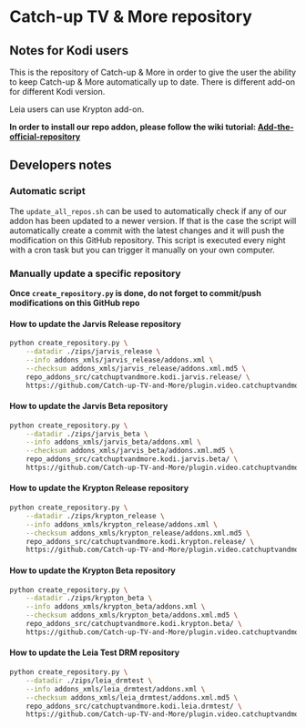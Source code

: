 # Catch-up TV &amp; More repository


## Notes for Kodi users

This is the repository of Catch-up &amp; More in order to give the user the ability to keep Catch-up &amp; More automatically up to date.
There is different add-on for different Kodi version.

Leia users can use Krypton add-on.

**In order to install our repo addon, please follow the wiki tutorial: [Add-the-official-repository](https://github.com/Catch-up-TV-and-More/plugin.video.catchuptvandmore/wiki/Add-the-official-repository)**



## Developers notes


### Automatic script

The `update_all_repos.sh` can be used to automatically check if any of our addon has been updated to a newer version. If that is the case the script will automatically create a commit with the latest changes and it will push the modification on this GitHub repository.
This script is executed every night with a cron task but you can trigger it manually on your own computer.


### Manually update a specific repository

**Once `create_repository.py` is done, do not forget to commit/push modifications on this GitHub repo**

#### How to update the Jarvis Release repository

```bash
python create_repository.py \
	--datadir ./zips/jarvis_release \
	--info addons_xmls/jarvis_release/addons.xml \
	--checksum addons_xmls/jarvis_release/addons.xml.md5 \
	repo_addons_src/catchuptvandmore.kodi.jarvis.release/ \
	https://github.com/Catch-up-TV-and-More/plugin.video.catchuptvandmore\#kodi16
```

#### How to update the Jarvis Beta repository

```bash
python create_repository.py \
	--datadir ./zips/jarvis_beta \
	--info addons_xmls/jarvis_beta/addons.xml \
	--checksum addons_xmls/jarvis_beta/addons.xml.md5 \
	repo_addons_src/catchuptvandmore.kodi.jarvis.beta/ \
	https://github.com/Catch-up-TV-and-More/plugin.video.catchuptvandmore\#kodi16
```

#### How to update the Krypton Release repository

```bash
python create_repository.py \
	--datadir ./zips/krypton_release \
	--info addons_xmls/krypton_release/addons.xml \
	--checksum addons_xmls/krypton_release/addons.xml.md5 \
	repo_addons_src/catchuptvandmore.kodi.krypton.release/ \
	https://github.com/Catch-up-TV-and-More/plugin.video.catchuptvandmore\#master:plugin.video.catchuptvandmore
```

#### How to update the Krypton Beta repository

```bash
python create_repository.py \
	--datadir ./zips/krypton_beta \
	--info addons_xmls/krypton_beta/addons.xml \
	--checksum addons_xmls/krypton_beta/addons.xml.md5 \
	repo_addons_src/catchuptvandmore.kodi.krypton.beta/ \
	https://github.com/Catch-up-TV-and-More/plugin.video.catchuptvandmore\#dev:plugin.video.catchuptvandmore
```

#### How to update the Leia Test DRM repository

```bash
python create_repository.py \
	--datadir ./zips/leia_drmtest \
	--info addons_xmls/leia_drmtest/addons.xml \
	--checksum addons_xmls/leia_drmtest/addons.xml.md5 \
	repo_addons_src/catchuptvandmore.kodi.leia.drmtest/ \
	https://github.com/Catch-up-TV-and-More/plugin.video.catchuptvandmoretestdrmkodi18\#master
```



